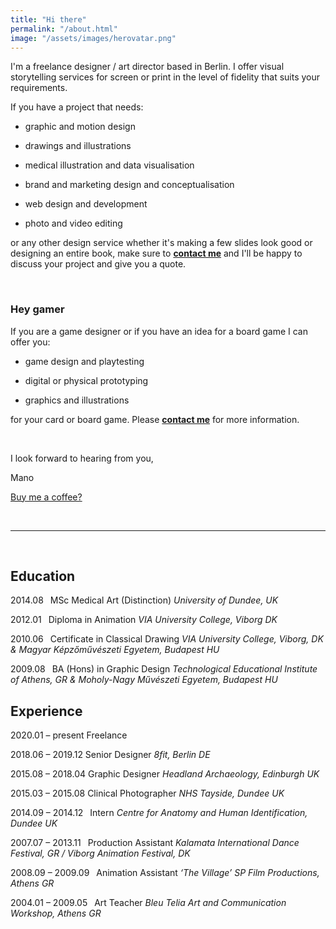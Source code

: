 ```yaml
---
title: "Hi there"
permalink: "/about.html"
image: "/assets/images/herovatar.png"
---
```


I'm a freelance designer / art director based in Berlin. I offer visual storytelling services for screen or print in the level of fidelity that suits your requirements. 

If you have a project that needs:

- graphic and motion design

- drawings and illustrations

- medical illustration and data visualisation

- brand and marketing design and conceptualisation

- web design and development

- photo and video editing

or any other design service whether it's making a few slides look good or designing an entire book, make sure to **[contact me](https://kapazoglou.info/contact.html)** and I'll be happy to discuss your project and give you a quote.

<br>

### Hey gamer
If you are a game designer or if you have an idea for a board game I can offer you:

- game design and playtesting

- digital or physical prototyping 

- graphics and illustrations

for your card or board game. Please **[contact me](https://kapazoglou.info/contact.html)** for more information.

<br>

I look forward to hearing from you,

<i class="fa fa-heart"></i> Mano

<a target="_blank" class="btn btn-warning" href="https://www.buymeacoffee.com/kapazoglou"><i class="fa fa-coffee"></i> Buy me a coffee? </a>

<br>

----

<br>

## Education

2014.08  MSc Medical Art (Distinction) *University of Dundee, UK*

2012.01  Diploma in Animation *VIA University College, Viborg DK*

2010.06  Certificate in Classical Drawing *VIA University College, Viborg, DK & Magyar Képzőművészeti Egyetem, Budapest HU*

2009.08  BA (Hons) in Graphic Design *Technological Educational Institute of Athens, GR & Moholy-Nagy Művészeti Egyetem, Budapest HU*

## Experience

2020.01 – present  Freelance

2018.06 – 2019.12  Senior Designer *8fit, Berlin DE*

2015.08 – 2018.04  Graphic Designer *Headland Archaeology, Edinburgh UK*

2015.03 – 2015.08  Clinical Photographer *NHS Tayside, Dundee UK*

2014.09 – 2014.12  Intern *Centre for Anatomy and Human Identification, Dundee UK*

2007.07 – 2013.11  Production Assistant *Kalamata International Dance Festival, GR / Viborg Animation Festival, DK*

2008.09 – 2009.09  Animation Assistant *‘The Village’ SP Film Productions, Athens GR*

2004.01 – 2009.05  Art Teacher *Bleu Telia Art and Communication Workshop, Athens GR*